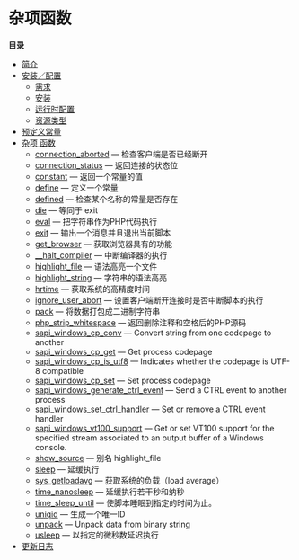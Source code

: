 杂项函数
========

**目录**

-   [简介](/intro/misc.html)
-   [安装／配置](/misc/setup.html)
    -   [需求](/misc/setup.html#需求)
    -   [安装](/misc/setup.html#安装)
    -   [运行时配置](/misc/setup.html#运行时配置)
    -   [资源类型](/misc/setup.html#资源类型)
-   [预定义常量](/misc/constants.html)
-   [杂项 函数](/ref/misc.html)
    -   [connection\_aborted](/ref/misc.html#connection_aborted) —
        检查客户端是否已经断开
    -   [connection\_status](/ref/misc.html#connection_status) —
        返回连接的状态位
    -   [constant](/ref/misc.html#constant) — 返回一个常量的值
    -   [define](/ref/misc.html#define) — 定义一个常量
    -   [defined](/ref/misc.html#defined) — 检查某个名称的常量是否存在
    -   [die](/ref/misc.html#die) — 等同于 exit
    -   [eval](/ref/misc.html#eval) — 把字符串作为PHP代码执行
    -   [exit](/ref/misc.html#exit) — 输出一个消息并且退出当前脚本
    -   [get\_browser](/ref/misc.html#get_browser) —
        获取浏览器具有的功能
    -   [\_\_halt\_compiler](/ref/misc.html#__halt_compiler) —
        中断编译器的执行
    -   [highlight\_file](/ref/misc.html#highlight_file) —
        语法高亮一个文件
    -   [highlight\_string](/ref/misc.html#highlight_string) —
        字符串的语法高亮
    -   [hrtime](/ref/misc.html#hrtime) — 获取系统的高精度时间
    -   [ignore\_user\_abort](/ref/misc.html#ignore_user_abort) —
        设置客户端断开连接时是否中断脚本的执行
    -   [pack](/ref/misc.html#pack) — 将数据打包成二进制字符串
    -   [php\_strip\_whitespace](/ref/misc.html#php_strip_whitespace) —
        返回删除注释和空格后的PHP源码
    -   [sapi\_windows\_cp\_conv](/ref/misc.html#sapi_windows_cp_conv) —
        Convert string from one codepage to another
    -   [sapi\_windows\_cp\_get](/ref/misc.html#sapi_windows_cp_get) —
        Get process codepage
    -   [sapi\_windows\_cp\_is\_utf8](/ref/misc.html#sapi_windows_cp_is_utf8)
        — Indicates whether the codepage is UTF-8 compatible
    -   [sapi\_windows\_cp\_set](/ref/misc.html#sapi_windows_cp_set) —
        Set process codepage
    -   [sapi\_windows\_generate\_ctrl\_event](/ref/misc.html#sapi_windows_generate_ctrl_event)
        — Send a CTRL event to another process
    -   [sapi\_windows\_set\_ctrl\_handler](/ref/misc.html#sapi_windows_set_ctrl_handler)
        — Set or remove a CTRL event handler
    -   [sapi\_windows\_vt100\_support](/ref/misc.html#sapi_windows_vt100_support)
        — Get or set VT100 support for the specified stream associated
        to an output buffer of a Windows console.
    -   [show\_source](/ref/misc.html#show_source) — 别名
        highlight\_file
    -   [sleep](/ref/misc.html#sleep) — 延缓执行
    -   [sys\_getloadavg](/ref/misc.html#sys_getloadavg) —
        获取系统的负载（load average）
    -   [time\_nanosleep](/ref/misc.html#time_nanosleep) —
        延缓执行若干秒和纳秒
    -   [time\_sleep\_until](/ref/misc.html#time_sleep_until) —
        使脚本睡眠到指定的时间为止。
    -   [uniqid](/ref/misc.html#uniqid) — 生成一个唯一ID
    -   [unpack](/ref/misc.html#unpack) — Unpack data from binary string
    -   [usleep](/ref/misc.html#usleep) — 以指定的微秒数延迟执行
-   [更新日志](/changelog/misc.html)
